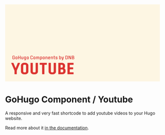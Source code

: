 ![](header-card.png)

# GoHugo Component / Youtube

A responsive and very fast shortcode to add youtube videos to your Hugo website.

Read more about it [in the documentation](https://kollitsch.dev/components/hugo-youtube/).
